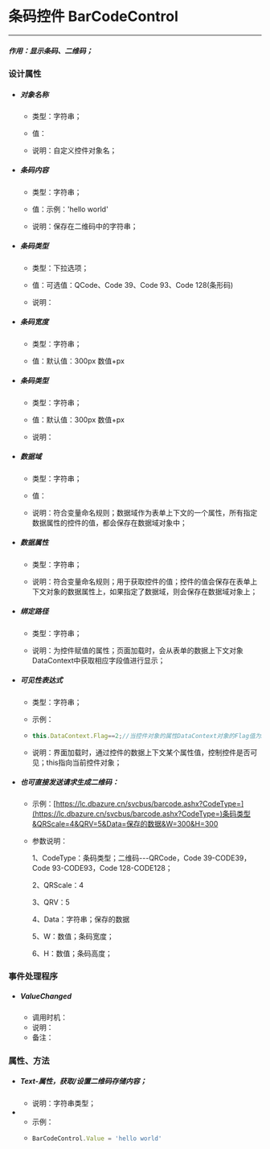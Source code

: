 # 条码控件 BarCodeControl

---

##### 作用：显示条码、二维码；

### 设计属性

* ##### 对象名称

  * 类型：字符串；

  * 值：

  * 说明：自定义控件对象名；
* ##### 条码内容

  * 类型：字符串；

  * 值：示例：'hello world'

  * 说明：保存在二维码中的字符串；
* ##### 条码类型

  * 类型：下拉选项；

  * 值：可选值：QCode、Code 39、Code 93、Code 128\(条形码\)

  * 说明：
* ##### 条码宽度

  * 类型：字符串；

  * 值：默认值：300px   数值+px
* ##### 条码类型

  * 类型：字符串；

  * 值：默认值：300px   数值+px

  * 说明：
* ##### 数据域

  * 类型：字符串；

  * 值：

  * 说明：符合变量命名规则；数据域作为表单上下文的一个属性，所有指定数据属性的控件的值，都会保存在数据域对象中；
* ##### 数据属性

  * 类型：字符串；

  * 说明：符合变量命名规则；用于获取控件的值；控件的值会保存在表单上下文对象的数据属性上，如果指定了数据域，则会保存在数据域对象上；
* ##### 绑定路径

  * 类型：字符串；

  * 说明：为控件赋值的属性；页面加载时，会从表单的数据上下文对象DataContext中获取相应字段值进行显示；
* ##### 可见性表达式

  * 类型：字符串；

  * 示例：

  * ```js
    this.DataContext.Flag==2;//当控件对象的属性DataContext对象的Flag值为2时，控件可见，否则不可见；
    ```
  * 说明：界面加载时，通过控件的数据上下文某个属性值，控制控件是否可见；this指向当前控件对象；
* ##### 也可直接发送请求生成二维码：

  * 示例：[https://lc.dbazure.cn/svcbus/barcode.ashx?CodeType=](https://lc.dbazure.cn/svcbus/barcode.ashx?CodeType=)条码类型&QRScale=4&QRV=5&Data=保存的数据&W=300&H=300

  * 参数说明：

    1、CodeType：条码类型；二维码---QRCode，Code 39-CODE39，Code 93-CODE93，Code 128-CODE128；

    2、QRScale：4

    3、QRV：5

    4、Data：字符串；保存的数据

    5、W：数值；条码宽度；

    6、H：数值；条码高度；

### 事件处理程序

* ##### ValueChanged

  * 调用时机：
  * 说明：
  * 备注：

##### 

### 属性、方法

* ##### Text-属性，获取/设置二维码存储内容；

  * 说明：字符串类型；
* * 示例：
  * ```js
    BarCodeControl.Value = 'hello world'
    ```

##### 




